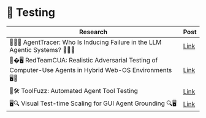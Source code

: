 # 🧪 Testing

| Research | Post |
|----------|-----------|
| 🤖🔎🧭 AgentTracer: Who Is Inducing Failure in the LLM Agentic Systems? 🧭🔎🤖 | [Link](https://www.linkedin.com/posts/mahmoudrabie2004_forabraiabrscientists-forabraiabrresearchers-activity-7369761261309378560-jTRf?utm_source=share&utm_medium=member_desktop&rcm=ACoAAANl-ukBNmz5qhlJOrQNtSt-ajHYfLd2Bvc) |
| 🤖�🖥️ RedTeamCUA: Realistic Adversarial Testing of Computer-Use Agents in Hybrid Web-OS Environments 🖥️🤖 | [Link](https://www.linkedin.com/posts/mahmoudrabie2004_forabraiabrscientists-forabraiabrresearchers-activity-7345920945401860096-zNSL) |
| 🤖🛠 ToolFuzz: Automated Agent Tool Testing | [Link](https://www.linkedin.com/posts/mahmoudrabie2004_forabraiabrscientists-forabraiabrresearchers-activity-7304229099009404929-XjNd) |
| 🖥️🔍 Visual Test-time Scaling for GUI Agent Grounding 🔍🖥️ | [Link](https://www.linkedin.com/posts/mahmoudrabie2004_forabraiabrscientists-forabraiabrresearchers-activity-7324016636670234624-HPJE) |
